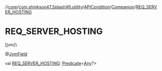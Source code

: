 //[core](../../../../index.md)/[com.shinkson47.SplashX6.utility](../../index.md)/[APICondition](../index.md)/[Companion](index.md)/[REQ_SERVER_HOSTING](-r-e-q_-s-e-r-v-e-r_-h-o-s-t-i-n-g.md)

# REQ_SERVER_HOSTING

[jvm]\

@[JvmField](https://kotlinlang.org/api/latest/jvm/stdlib/kotlin.jvm/-jvm-field/index.html)

val [REQ_SERVER_HOSTING](-r-e-q_-s-e-r-v-e-r_-h-o-s-t-i-n-g.md): [Predicate](https://docs.oracle.com/javase/8/docs/api/java/util/function/Predicate.html)&lt;[Any](https://kotlinlang.org/api/latest/jvm/stdlib/kotlin/-any/index.html)?&gt;

